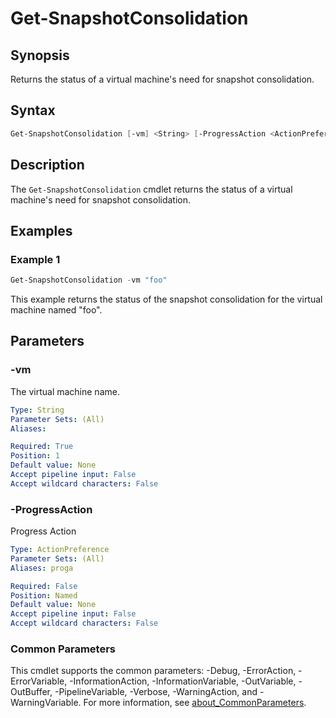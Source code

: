 # Get-SnapshotConsolidation

## Synopsis

Returns the status of a virtual machine's need for snapshot consolidation.

## Syntax

```powershell
Get-SnapshotConsolidation [-vm] <String> [-ProgressAction <ActionPreference>] [<CommonParameters>]
```

## Description

The `Get-SnapshotConsolidation` cmdlet returns the status of a virtual machine's need for snapshot consolidation.

## Examples

### Example 1

```powershell
Get-SnapshotConsolidation -vm "foo"
```

This example returns the status of the snapshot consolidation for the virtual machine named "foo".

## Parameters

### -vm

The virtual machine name.

```yaml
Type: String
Parameter Sets: (All)
Aliases:

Required: True
Position: 1
Default value: None
Accept pipeline input: False
Accept wildcard characters: False
```

### -ProgressAction

Progress Action

```yaml
Type: ActionPreference
Parameter Sets: (All)
Aliases: proga

Required: False
Position: Named
Default value: None
Accept pipeline input: False
Accept wildcard characters: False
```

### Common Parameters

This cmdlet supports the common parameters: -Debug, -ErrorAction, -ErrorVariable, -InformationAction, -InformationVariable, -OutVariable, -OutBuffer, -PipelineVariable, -Verbose, -WarningAction, and -WarningVariable. For more information, see [about_CommonParameters](http://go.microsoft.com/fwlink/?LinkID=113216).
